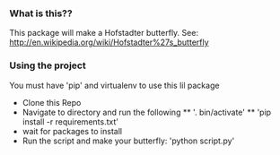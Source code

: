 ### What is this??

This package will make a Hofstadter butterfly.
See: http://en.wikipedia.org/wiki/Hofstadter%27s_butterfly

### Using the project
You must have 'pip' and virtualenv to use this lil package
* Clone this Repo
* Navigate to directory and run the following
** '. bin/activate'
** 'pip install -r requirements.txt'
* wait for packages to install
* Run the script and make your butterfly: 'python script.py'
